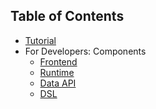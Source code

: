 ## Table of Contents

* [Tutorial][tutorial]
* For Developers: Components
   * [Frontend][frontend]
   * [Runtime][runtime]
   * [Data API][data_api]
   * [DSL][adding-new-language-feature]

[tutorial]: ./Tutorial.md
[data_api]: ./Data-API.md
[data_set_api]: ./Data-Set-API.md
[data_catalog_api]: ./Data-Catalog-API.md
[frontend]: ./Front-End.md
[ml_catalog_api]: ./Machine-Learning-Catalog-API.md
[runtime]: ./Runtime-Server.md
[adding-new-language-feature]: ./DSL/development/how-to-add-a-new-language-concept.md
